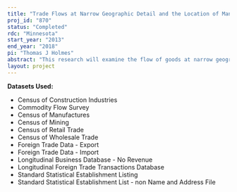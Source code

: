 ```yaml
---
title: "Trade Flows at Narrow Geographic Detail and the Location of Manufacturing"
proj_id: "870"
status: "Completed"
rdc: "Minnesota"
start_year: "2013"
end_year: "2018"
pi: "Thomas J Holmes"
abstract: "This research will examine the flow of goods at narrow geographic and industry detail. This will include imports, exports, as well as internal flows within the United States – such as shipment of drywall from China to Miami, or a shipment of medical equipment by a firm in Minneapolis to Boston or Toronto. This study will estimate an economic model of trade flows that will explicitly incorporate the possibility that goods may move through the wholesale sector. This project will produce industry-level parameters related to transportation cost and the use of wholesaling. It will then use these estimates to evaluate the impact of increased international trade on the regional distribution of manufactures."
layout: project
---
```


**Datasets Used:**

  - Census of Construction Industries 
  - Commodity Flow Survey 
  - Census of Manufactures 
  - Census of Mining 
  - Census of Retail Trade 
  - Census of Wholesale Trade 
  - Foreign Trade Data - Export 
  - Foreign Trade Data - Import 
  - Longitudinal Business Database - No Revenue 
  - Longitudinal Foreign Trade Transactions Database 
  - Standard Statistical Establishment Listing 
  - Standard Statistical Establishment List - non Name and Address File 

